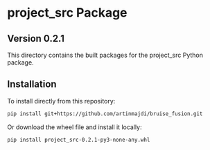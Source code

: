 # project_src Package

## Version 0.2.1

This directory contains the built packages for the project_src Python package.

## Installation

To install directly from this repository:

```bash
pip install git+https://github.com/artinmajdi/bruise_fusion.git
```

Or download the wheel file and install it locally:

```bash
pip install project_src-0.2.1-py3-none-any.whl
```
